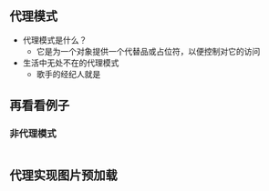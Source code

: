 ## 代理模式
- 代理模式是什么？
    - 它是为一个对象提供一个代替品或占位符，以便控制对它的访问
- 生活中无处不在的代理模式
    - 歌手的经纪人就是

## 再看看例子

### 非代理模式
```

```

## 代理实现图片预加载
